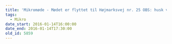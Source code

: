 ```yaml
---
title: 'Mikromøde - Mødet er flyttet til Højmarksvej nr. 25 OBS: husk varmt tøj!'
tags:
  - Mikro
date_start: 2016-01-14T16:00:00
date_end: 2016-01-14T17:30:00
old_id: 5859
---
```

